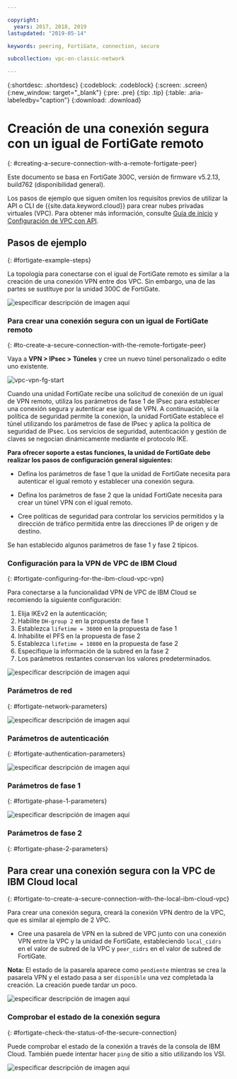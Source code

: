 ```yaml
---

copyright:
  years: 2017, 2018, 2019
lastupdated: "2019-05-14"

keywords: peering, FortiGate, connection, secure

subcollection: vpc-on-classic-network

---
```


{:shortdesc: .shortdesc}
{:codeblock: .codeblock}
{:screen: .screen}
{:new_window: target="_blank"}
{:pre: .pre}
{:tip: .tip}
{:table: .aria-labeledby="caption"}
{:download: .download}


# Creación de una conexión segura con un igual de FortiGate remoto
{: #creating-a-secure-connection-with-a-remote-fortigate-peer}

Este documento se basa en FortiGate 300C, versión de firmware v5.2.13, build762 (disponibilidad general).

Los pasos de ejemplo que siguen omiten los requisitos previos de utilizar la API o CLI de {{site.data.keyword.cloud}} para crear nubes privadas virtuales (VPC). Para obtener más información, consulte [Guía de inicio](/docs/vpc-on-classic?topic=vpc-on-classic-getting-started) y [Configuración de VPC con API](/docs/vpc-on-classic?topic=vpc-on-classic-creating-a-vpc-using-the-rest-apis).

## Pasos de ejemplo
{: #fortigate-example-steps}

La topología para conectarse con el igual de FortiGate remoto es similar a la creación de una conexión VPN entre dos VPC. Sin embargo, una de las partes se sustituye por la unidad 300C de FortiGate.

![especificar descripción de imagen aquí](./images/vpc-vpn-fg-figure.png)

### Para crear una conexión segura con un igual de FortiGate remoto
{: #to-create-a-secure-connection-with-the-remote-fortigate-peer}

Vaya a **VPN \> IPsec \> Túneles** y cree un nuevo túnel personalizado o edite uno existente.

![vpc-vpn-fg-start](./images/vpc-vpn-fg-start.JPG)

Cuando una unidad FortiGate recibe una solicitud de conexión de un igual de VPN remoto, utiliza los parámetros de fase 1 de IPsec para establecer una conexión segura y autenticar ese igual de VPN. A continuación, si la política de seguridad permite la conexión, la unidad FortiGate establece el túnel utilizando los parámetros de fase de IPsec y aplica la política de seguridad de IPsec. Los servicios de seguridad, autenticación y gestión de claves se negocian dinámicamente mediante el protocolo IKE.

**Para ofrecer soporte a estas funciones, la unidad de FortiGate debe realizar los pasos de configuración general siguientes:**

* Defina los parámetros de fase 1 que la unidad de FortiGate necesita para autenticar el igual remoto y establecer una conexión segura.

* Defina los parámetros de fase 2 que la unidad FortiGate necesita para crear un túnel VPN con el igual remoto.

* Cree políticas de seguridad para controlar los servicios permitidos y la dirección de tráfico permitida entre las direcciones IP de origen y de destino.

Se han establecido algunos parámetros de fase 1 y fase 2 típicos.

### Configuración para la VPN de VPC de IBM Cloud
{: #fortigate-configuring-for-the-ibm-cloud-vpc-vpn}

Para conectarse a la funcionalidad VPN de VPC de IBM Cloud se recomiendo la siguiente configuración:

1. Elija IKEv2 en la autenticación;
2. Habilite `DH-group 2` en la propuesta de fase 1
3. Establezca `lifetime = 36000` en la propuesta de fase 1
4. Inhabilite el PFS en la propuesta de fase 2
5. Establezca `lifetime = 10800` en la propuesta de fase 2
6. Especifique la información de la subred en la fase 2
7. Los parámetros restantes conservan los valores predeterminados.

![especificar descripción de imagen aquí](./images/vpc-vpn-fg-network.JPG)

### Parámetros de red
{: #fortigate-network-parameters}

![especificar descripción de imagen aquí](./images/vpc-vpn-fg-authentication.JPG)

### Parámetros de autenticación
{: #fortigate-authentication-parameters}

![especificar descripción de imagen aquí](./images/vpc-vpn-fg-phase1.JPG)

### Parámetros de fase 1
{: #fortigate-phase-1-parameters}

![especificar descripción de imagen aquí](./images/vpc-vpn-fg-phase2.JPG)

### Parámetros de fase 2
{: #fortigate-phase-2-parameters}

## Para crear una conexión segura con la VPC de IBM Cloud local
{: #fortigate-to-create-a-secure-connection-with-the-local-ibm-cloud-vpc}

Para crear una conexión segura, creará la conexión VPN dentro de la VPC, que es similar al ejemplo de 2 VPC.

* Cree una pasarela de VPN en la subred de VPC junto con una conexión VPN entre la VPC y la unidad de FortiGate, estableciendo `local_cidrs` en el valor de subred de la VPC y `peer_cidrs` en el valor de subred de FortiGate.

**Nota:** El estado de la pasarela aparece como `pendiente` mientras se crea la pasarela VPN y el estado pasa a ser `disponible` una vez completada la creación. La creación puede tardar un poco.

![especificar descripción de imagen aquí](images/vpc-vpn-fg-connection.png)

### Comprobar el estado de la conexión segura
{: #fortigate-check-the-status-of-the-secure-connection}

Puede comprobar el estado de la conexión a través de la consola de IBM Cloud. También puede intentar hacer `ping` de sitio a sitio utilizando los VSI.

![especificar descripción de imagen aquí](images/vpc-vpn-fg-status.JPG)
